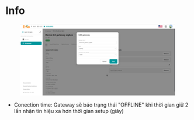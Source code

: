 # Info

<figure><img src="../../../.gitbook/assets/image (22).png" alt=""><figcaption></figcaption></figure>

* Conection time: Gateway sẽ báo trạng thái "OFFLINE" khi thời gian giữ 2 lần nhận tín hiệu xa hơn thời gian setup (giây)
